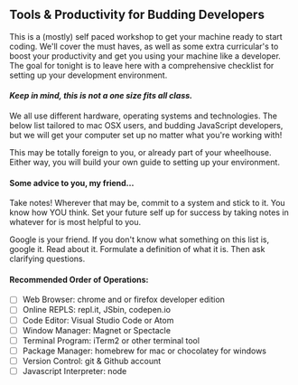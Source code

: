 ## Tools & Productivity for Budding Developers  

This is a (mostly) self paced workshop to get your machine ready to start coding. We'll cover the must haves, as well as some extra curricular's to boost your productivity and get you using your machine like a developer. The goal for tonight is to leave here with a comprehensive checklist for setting up your development environment.  

#### *Keep in mind, this is not a one size fits all class.*

We all use different hardware, operating systems and technologies. The below list tailored to mac OSX users, and budding JavaScript developers, but we will get your computer set up no matter what you're working with!  

This may be totally foreign to you, or already part of your wheelhouse. Either way, you will build your own guide to setting up your environment. 

#### **Some advice to you, my friend...**

Take notes! Wherever that may be, commit to a system and stick to it. You know how YOU think. Set your future self up for success by taking notes in whatever for is most helpful to you. 

Google is your friend. If you don't know what something on this list is, google it. Read about it. Formulate a definition of what it is. Then ask clarifying questions. 

#### **Recommended Order of Operations:** 

- [ ] Web Browser: chrome and or firefox developer edition 
- [ ] Online REPLS: repl.it, JSbin, codepen.io
- [ ] Code Editor: Visual Studio Code or Atom
- [ ] Window Manager: Magnet or Spectacle
- [ ] Terminal Program: iTerm2 or other terminal tool 
- [ ] Package Manager: homebrew for mac or chocolatey for windows
- [ ] Version Control: git & Github account
- [ ] Javascript Interpreter: node 